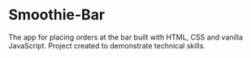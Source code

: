 # Smoothie-Bar

The app for placing orders at the bar built with HTML, CSS and vanilla JavaScript.
Project created to demonstrate technical skills.